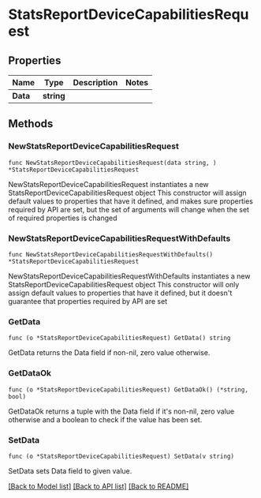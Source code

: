 # StatsReportDeviceCapabilitiesRequest

## Properties

Name | Type | Description | Notes
------------ | ------------- | ------------- | -------------
**Data** | **string** |  | 

## Methods

### NewStatsReportDeviceCapabilitiesRequest

`func NewStatsReportDeviceCapabilitiesRequest(data string, ) *StatsReportDeviceCapabilitiesRequest`

NewStatsReportDeviceCapabilitiesRequest instantiates a new StatsReportDeviceCapabilitiesRequest object
This constructor will assign default values to properties that have it defined,
and makes sure properties required by API are set, but the set of arguments
will change when the set of required properties is changed

### NewStatsReportDeviceCapabilitiesRequestWithDefaults

`func NewStatsReportDeviceCapabilitiesRequestWithDefaults() *StatsReportDeviceCapabilitiesRequest`

NewStatsReportDeviceCapabilitiesRequestWithDefaults instantiates a new StatsReportDeviceCapabilitiesRequest object
This constructor will only assign default values to properties that have it defined,
but it doesn't guarantee that properties required by API are set

### GetData

`func (o *StatsReportDeviceCapabilitiesRequest) GetData() string`

GetData returns the Data field if non-nil, zero value otherwise.

### GetDataOk

`func (o *StatsReportDeviceCapabilitiesRequest) GetDataOk() (*string, bool)`

GetDataOk returns a tuple with the Data field if it's non-nil, zero value otherwise
and a boolean to check if the value has been set.

### SetData

`func (o *StatsReportDeviceCapabilitiesRequest) SetData(v string)`

SetData sets Data field to given value.



[[Back to Model list]](../README.md#documentation-for-models) [[Back to API list]](../README.md#documentation-for-api-endpoints) [[Back to README]](../README.md)


